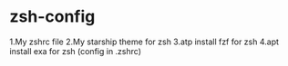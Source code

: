 # zsh-config

1.My zshrc file
2.My starship theme for zsh
3.atp install fzf for zsh
4.apt install exa for zsh (config in .zshrc)

